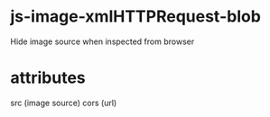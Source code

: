 # js-image-xmlHTTPRequest-blob
Hide image source when inspected from browser

# attributes
src (image source)
cors (url)
